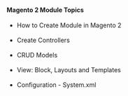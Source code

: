 <h4><b>Magento 2 Module Topics</b></h4>
<ul>
<li>How to Create Module in Magento 2</li><br/>
<li>Create Controllers</li><br/>
<li>CRUD Models</li><br/>
<li>View: Block, Layouts and Templates</li><br/>
<li>Configuration - System.xml</li>
</ul>
